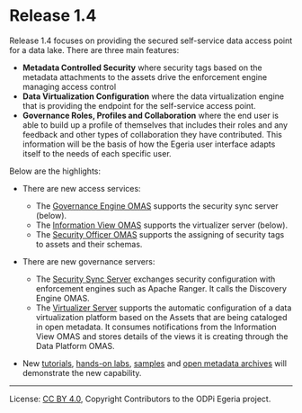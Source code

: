 <!-- SPDX-License-Identifier: CC-BY-4.0 -->
<!-- Copyright Contributors to the ODPi Egeria project. -->

# Release 1.4

Release 1.4 focuses on providing the secured self-service data access point
for a data lake.  There are three main features:

  * **Metadata Controlled Security** where security tags based on the metadata attachments to the assets
    drive the enforcement engine managing access control
  * **Data Virtualization Configuration** where the data virtualization engine that is providing
    the endpoint for the self-service access point.
  * **Governance Roles, Profiles and Collaboration** where the end user is able to build up a
    profile of themselves that includes their roles and any feedback and other types of collaboration they have contributed.
    This information will be the basis of how the Egeria user interface adapts itself to the needs of each specific user.

Below are the highlights:

* There are new access services:
   * The [Governance Engine OMAS](../open-metadata-implementation/access-services/governance-engine) supports the security sync server (below).
   * The [Information View OMAS](../open-metadata-implementation/access-services/information-view) supports the virtualizer server (below).
   * The [Security Officer OMAS](../open-metadata-implementation/access-services/security-officer) supports the assigning of security tags to assets and their schemas.
   
* There are new governance servers:
   * The [Security Sync Server](../open-metadata-implementation/governance-servers/security-sync-services) exchanges security configuration with enforcement engines such as Apache Ranger.
     It calls the Discovery Engine OMAS.
   * The [Virtualizer Server](../open-metadata-implementation/governance-servers/virtualization-services) supports the automatic configuration of a data virtualization platform based on the
     Assets that are being cataloged in open metadata.  It consumes notifications
     from the Information View OMAS and stores details of the views it is creating
     through the Data Platform OMAS.   

* New [tutorials](../open-metadata-resources/open-metadata-tutorials),
  [hands-on labs](../open-metadata-resources/open-metadata-labs),
  [samples](../open-metadata-resources/open-metadata-samples) and 
  [open metadata archives](../open-metadata-resources/open-metadata-archives) will demonstrate the new
  capability.

   
----
License: [CC BY 4.0](https://creativecommons.org/licenses/by/4.0/),
Copyright Contributors to the ODPi Egeria project.